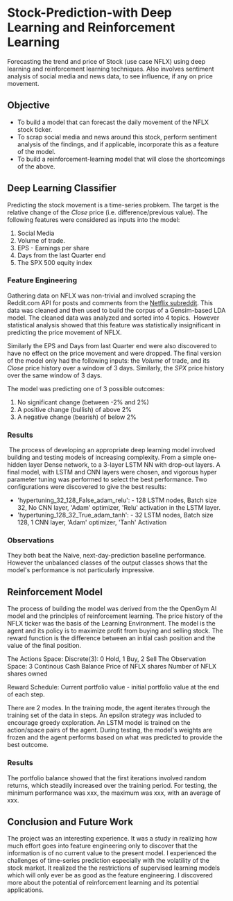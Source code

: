 # Stock-Prediction-with Deep Learning and Reinforcement Learning
Forecasting the trend and price of Stock (use case NFLX) using deep learning and reinforcement learning techniques. Also involves sentiment analysis of social media and news data, to see influence, if any on price movement. 
<candle stick>

## Objective

- To build a model that can forecast the daily movement of the NFLX stock ticker.
- To scrap social media and news around this stock, perform sentiment analysis of the findings, and if applicable, incorporate this as a feature of the model.
- To build a reinforcement-learning model that will close the shortcomings of the above. 

## Deep Learning Classifier

Predicting the stock movement is a time-series probkem. The target is the relative change of the *Close* price (i.e. difference/previous value). The following features were considered as inputs into the model:
1. Social Media 
2. Volume of trade.
3. EPS - Earnings per share
4. Days from the last Quarter end
5. The SPX 500 equity index

### Feature Engineering
Gathering data on NFLX was non-trivial and involved scraping the Reddit.com API for posts and comments from the [Netflix subreddit](https://www.reddit.com/r/netflix/). This data was cleaned and then used to build the corpus of a Gensim-based LDA model. The cleaned data was analyzed and sorted into 4 topics.
<image of topic cloud >
However statistical analysis showed that this feature was statistically insignificant in predicting the price movement of NFLX.

Similarly the EPS and Days from last Quarter end were also discovered to have no effect on the price movement and were dropped. The final version of the model only had the following inputs: the *Volume* of trade, and its *Close* price history over a window of 3 days. Similarly, the *SPX* price history over the same window of 3 days.

The model was predicting one of 3 possible outcomes:
1. No significant change (between -2% and 2%)
2. A positive change (bullish) of above 2%
3. A negative change (bearish) of below 2%

### Results
<image>
The process of developing an appropriate deep learning model involved building and testing models of increasing complexity. From a simple one-hidden layer Dense network, to a 3-layer LSTM NN with drop-out layers. A final model, with LSTM and CNN layers were chosen, and vigorous hyper parameter tuning was performed to select the best performance. Two configurations were discovered to give the best results:

<image of model configuration>

* 'hypertuning_32_128_False_adam_relu': - 128 LSTM nodes, Batch size 32, No CNN layer, 'Adam' optimizer, 'Relu' activation in the LSTM layer.
* 'hypertuning_128_32_True_adam_tanh': - 32 LSTM nodes, Batch size 128, 1 CNN layer, 'Adam' optimizer, 'Tanh' Activation

### Observations
They both beat the Naive, next-day-prediction baseline performance.
However the unbalanced classes of the output classes shows that the model's performance is not particularly impressive. 

## Reinforcement Model
The process of building the model was derived from the the OpenGym AI model and the principles of reinforcement learning. The price history of the NFLX ticker was the basis of the Learning Environment. The model is the agent and its policy is to maximize profit from buying and selling stock. The reward function is the difference between an initial cash position and the value of the final position.

The Actions Space: Discrete(3):
0 Hold, 1 Buy, 2 Sell
The Observation Space: 3 Continous 
Cash Balance
Price of NFLX shares
Number of NFLX shares owned

Reward Schedule: Current portfolio value - initial portfolio value at the end of each step.

There are 2 modes. In the training mode, the agent iterates through the training set of the data in steps. An epsilon strategy was included to encourage greedy exploration. An LSTM model is trained on the action/space pairs of the agent. During testing, the model's weights are frozen and the agent performs based on what was predicted to provide the best outcome.

### Results

<images>

The portfolio balance showed that the first iterations involved random returns, which steadily increased over the training period. For testing, the minimum performance was xxx, the maximum was xxx, with an average of xxx.

## Conclusion and Future Work
The project was an interesting experience. It was a study in realizing how much effort goes into feature engineering only to discover that the information is of no current value to the present model. I experienced the challenges of time-series prediction especially with the volatility of the stock market. It realized the the restrictions of supervised learning models which will only ever be as good as the feature engineering. I discovered more about the potential of reinforcement learning and its potential applications. 